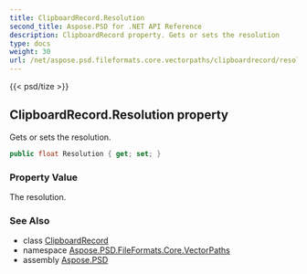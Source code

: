 ```yaml
---
title: ClipboardRecord.Resolution
second_title: Aspose.PSD for .NET API Reference
description: ClipboardRecord property. Gets or sets the resolution
type: docs
weight: 30
url: /net/aspose.psd.fileformats.core.vectorpaths/clipboardrecord/resolution/
---
```

{{< psd/tize >}}
## ClipboardRecord.Resolution property

Gets or sets the resolution.

```csharp
public float Resolution { get; set; }
```

### Property Value

The resolution.

### See Also

* class [ClipboardRecord](../)
* namespace [Aspose.PSD.FileFormats.Core.VectorPaths](../../clipboardrecord/)
* assembly [Aspose.PSD](../../../)


